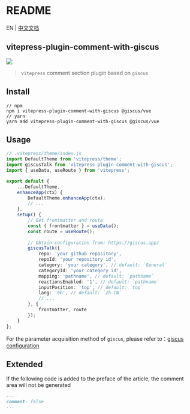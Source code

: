 # README

EN | [中文文档](README_zh.md)

## vitepress-plugin-comment-with-giscus

![](demo.png)

> `vitepress` comment section plugin based on `giscus`

## Install

```shell
// npm
npm i vitepress-plugin-comment-with-giscus @giscus/vue
// yarn
yarn add vitepress-plugin-comment-with-giscus @giscus/vue
```

## Usage

```ts
// .vitepress/theme/index.js
import DefaultTheme from 'vitepress/theme';
import giscusTalk from 'vitepress-plugin-comment-with-giscus';
import { useData, useRoute } from 'vitepress';

export default {
    ...DefaultTheme,
    enhanceApp(ctx) {
        DefaultTheme.enhanceApp(ctx);
        // ...
    },
    setup() {
        // Get frontmatter and route
        const { frontmatter } = useData();
        const route = useRoute();
        
        // Obtain configuration from: https://giscus.app/
        giscusTalk({
            repo: 'your github repository',
            repoId: 'your repository id',
            category: 'your category', // default: `General`
            categoryId: 'your category id',
            mapping: 'pathname', // default: `pathname`
            reactionsEnabled: '1', // default: `pathname`
            inputPosition: 'top', // default: `top`
            lang: 'en', // default: `zh-CN`
            // ...
        }, {
            frontmatter, route
        });
    }
};
```

For the parameter acquisition method of `giscus`, please refer to：[giscus configuration](https://giscus.app/)

## Extended

If the following code is added to the preface of the article, the comment area will not be generated

```md
---
comment: false
---
```
